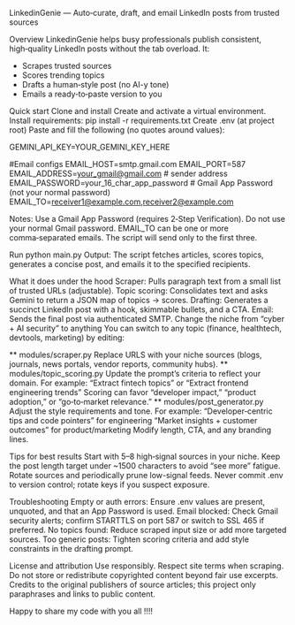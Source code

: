 LinkedinGenie — Auto‑curate, draft, and email LinkedIn posts from trusted sources

Overview
LinkedinGenie helps busy professionals publish consistent, high‑quality LinkedIn posts without the tab overload. It:

* Scrapes trusted sources
* Scores trending topics
* Drafts a human‑style post (no AI-y tone)
* Emails a ready‑to‑paste version to you

Quick start
Clone and install
Create and activate a virtual environment.
Install requirements:
pip install -r requirements.txt
Create .env (at project root)
Paste and fill the following (no quotes around values):

GEMINI_API_KEY=YOUR_GEMINI_KEY_HERE

#Email configs
EMAIL_HOST=smtp.gmail.com
EMAIL_PORT=587
EMAIL_ADDRESS=your_gmail@gmail.com # sender address
EMAIL_PASSWORD=your_16_char_app_password # Gmail App Password (not your normal password)
EMAIL_TO=receiver1@example.com,receiver2@example.com

Notes:
Use a Gmail App Password (requires 2‑Step Verification). Do not use your normal Gmail password.
EMAIL_TO can be one or more comma‑separated emails. The script will send only to the first three.

Run
python main.py
Output: The script fetches articles, scores topics, generates a concise post, and emails it to the specified recipients.

What it does under the hood
Scraper: Pulls paragraph text from a small list of trusted URLs (adjustable).
Topic scoring: Consolidates text and asks Gemini to return a JSON map of topics → scores.
Drafting: Generates a succinct LinkedIn post with a hook, skimmable bullets, and a CTA.
Email: Sends the final post via authenticated SMTP.
Change the niche from “cyber + AI security” to anything
You can switch to any topic (finance, healthtech, devtools, marketing) by editing:

** modules/scraper.py
Replace URLS with your niche sources (blogs, journals, news portals, vendor reports, community hubs).
** modules/topic_scoring.py
Update the prompt’s criteria to reflect your domain. For example:
“Extract fintech topics” or “Extract frontend engineering trends”
Scoring can favor “developer impact,” “product adoption,” or “go‑to‑market relevance.”
** modules/post_generator.py
Adjust the style requirements and tone. For example: “Developer‑centric tips and code pointers” for engineering
“Market insights + customer outcomes” for product/marketing
Modify length, CTA, and any branding lines.

Tips for best results
Start with 5–8 high‑signal sources in your niche.
Keep the post length target under ~1500 characters to avoid “see more” fatigue.
Rotate sources and periodically prune low-signal feeds.
Never commit .env to version control; rotate keys if you suspect exposure.

Troubleshooting
Empty or auth errors: Ensure .env values are present, unquoted, and that an App Password is used.
Email blocked: Check Gmail security alerts; confirm STARTTLS on port 587 or switch to SSL 465 if preferred.
No topics found: Reduce scraped input size or add more targeted sources.
Too generic posts: Tighten scoring criteria and add style constraints in the drafting prompt.

License and attribution
Use responsibly. Respect site terms when scraping. Do not store or redistribute copyrighted content beyond fair use excerpts.
Credits to the original publishers of source articles; this project only paraphrases and links to public content.

Happy to share my code with you all !!!!
